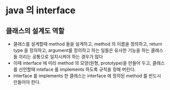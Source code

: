 # java 의 interface
## 클래스의 설계도 역할
* 클래스를 설계할때 method 들을 설계하고, method 의 이름을 정의하고, return type 을 정의하고, argument를 정의하고 하는 일들은 유사한 기능을 하는 클래스들 끼리는 공통으로 일치시켜야 하는 경우가 많다
* 이때 interface 에 미리 method 의 모양(원형, prototype)을 만들어 두고, 클래스를 선언할때 inteface 를 implements 하도록 규칙을 정해 버린다.
* interface 를 implements 한 클래스는 interface 에 정의된 method 를 반드시 만들어야 한다.
